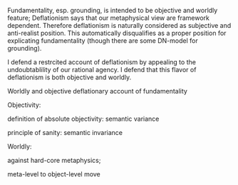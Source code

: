 

Fundamentality, esp. grounding, is intended to be objective and worldly feature; Deflationism says that our metaphysical view are framework dependent. Therefore deflationism is naturally considered as subjective and anti-realist position. This automatically disqualifies as a proper position for explicating fundamentality (though there are some DN-model for grounding).

I defend a restrcited account of deflationism by appealing to the undoubtablility of our rational agency. I defend that this flavor of deflationism is both objective and worldly.

Worldly and objective deflationary account of fundamentality

Objectivity: 

definition of absolute objectivity: semantic variance

principle of sanity: semantic invariance

Worldly: 

against hard-core metaphysics; 

meta-level to object-level move


